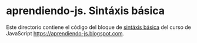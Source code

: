 # aprendiendo-js. Sintáxis básica
Este directorio contiene el código del bloque de [sintáxis básica](https://aprendiendo-js.blogspot.com/search/label/Sintáxis%20básica) del curso de JavaScript https://aprendiendo-js.blogspot.com.
